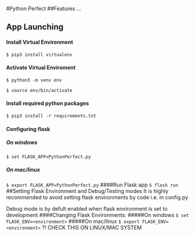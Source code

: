 #Python Perfect
##Features
...
## App Launching

#### Install Virtual Environment
`$ pip3 install virtualenv`
#### Activate Virtual Enviroment
`$ python3 -m venv env`

`$ source env/bin/activate`


#### Install required python packages


`$ pip3 install -r requirements.txt`

#### Configuring flask

##### On windows

`$ set FLASK_APP=PythonPerfect.py`


##### On mac/linux
`
$ export FLASK_APP=PythonPerfect.py
`
####Run Flask app
`
$ flask run
`
##Setting Flask Environment and Debug/Testing modes
It is highly recommended to avoid setting flask environments by code
i.e. in config.py

Debug mode is by defult enabled when flask environment is set to development
####Changing Flask Environments:
#####On windows
`$ set FLASK_ENV=<environment>`
#####On mac/linux
`$ export FLASK_ENV=<environment>`   ?! CHECK THIS ON LINUX/MAC SYSTEM
